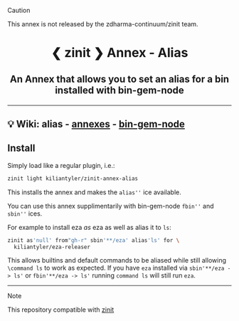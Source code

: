 > [!CAUTION]
>
> This annex is not released by the zdharma-continuum/zinit team.

<h1 align="center">
  <a href="https://github.com/z-shell/zi">
  </a> ❮ zinit ❯ Annex - Alias
</h1>
<h2 align="center">
  <p> An Annex that allows you to set an alias for a bin installed with bin-gem-node </p>
</h2><hr />

## 💡 Wiki: alias - [annexes](https://zdharma-continuum.github.io/zinit/wiki/Annexes/) - [bin-gem-node](https://zdharma-continuum.github.io/zinit/wiki/z-a-bin-gem-node/)

## Install

Simply load like a regular plugin, i.e.:

```zsh
zinit light kiliantyler/zinit-annex-alias
```

This installs the annex and makes the `alias''` ice available.

You can use this annex supplimentarily with bin-gem-node `fbin''` and `sbin''` ices.

For example to install eza _as_ eza as well as alias it to `ls`:

```zsh
zinit as'null' from"gh-r" sbin'**/eza' alias'ls' for \
  kiliantyler/eza-releaser
```

This allows builtins and default commands to be aliased while still allowing `\command ls` to work as expected. If you have `eza` installed via `sbin'**/eza -> ls'` or `fbin'**/eza -> ls'` running `command ls` will still run `eza`.

---

> [!NOTE]
>
> This repository compatible with [zinit](https://github.com/zdharma-continuum/zinit)
